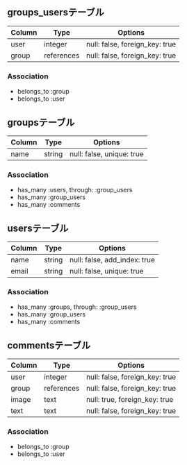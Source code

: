 ## groups_usersテーブル

|Column|Type|Options|
|------|----|-------|
|user|integer|null: false, foreign_key: true|
|group|references|null: false, foreign_key: true|

### Association
- belongs_to :group
- belongs_to :user

## groupsテーブル

|Column|Type|Options|
|------|----|-------|
|name|string|null: false, unique: true|

### Association
- has_many :users, through: :group_users
- has_many :group_users
- has_many :comments

## usersテーブル

|Column|Type|Options|
|------|----|-------|
|name|string|null: false, add_index: true|
|email|string|null: false, unique: true|

### Association
- has_many :groups, through: :group_users
- has_many :group_users
- has_many :comments

## commentsテーブル

|Column|Type|Options|
|------|----|-------|
|user|integer|null: false, foreign_key: true|
|group|references|null: false, foreign_key: true|
|image|text|null: true, foreign_key: true|
|text|text|null: false, foreign_key: true|

### Association
- belongs_to :group
- belongs_to :user